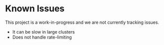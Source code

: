 <!--
Copyright (C) 2025 Arm Limited or its affiliates and Contributors. All rights reserved.
SPDX-License-Identifier: Apache-2.0
-->

# Known Issues

This project is a work-in-progress and we are not currently tracking issues.

- It can be slow in large clusters
- Does not handle rate-limiting
